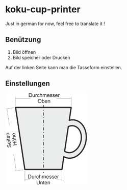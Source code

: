 koku-cup-printer
================

Just in german for now, feel free to translate it !

Benützung
------------
1. Bild öffnen
2. Bild speicher oder Drucken

Auf der linken Seite kann man die Tasseform einstellen.

Einstellungen
------------
![](https://github.com/KoKuToru/koku-cup-printer/blob/master/icons/icon.png?raw=true)
